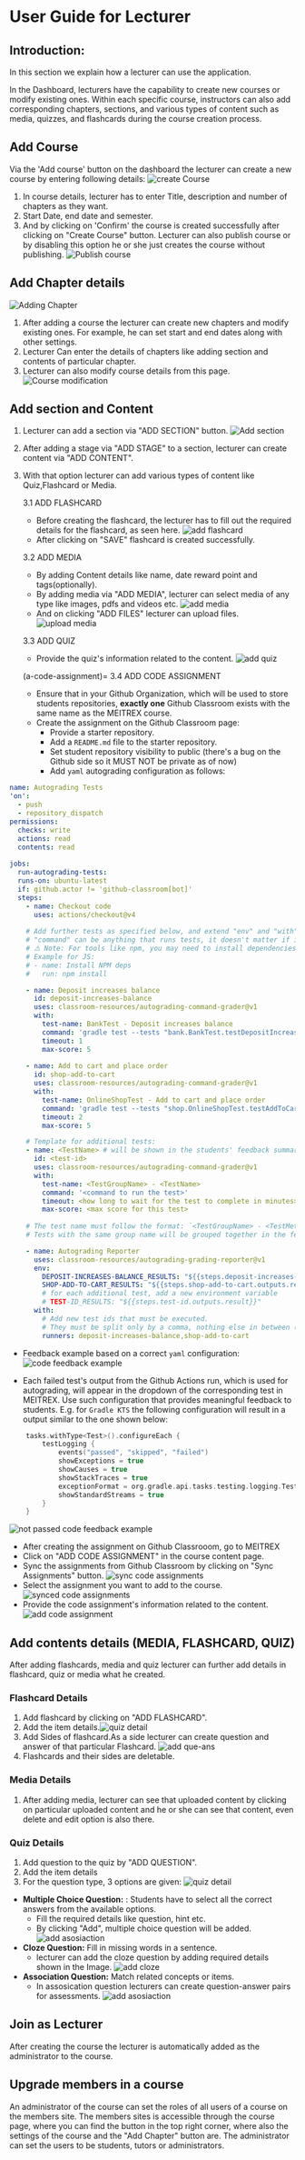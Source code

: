 # User Guide for Lecturer
## Introduction:
In this section we explain how a lecturer can use the application.

In the Dashboard, lecturers have the capability to create new courses or modify existing ones. Within each specific course, instructors can also add corresponding chapters, sections, and various types of content such as media, quizzes, and flashcards during the course creation process.
## Add Course
Via the 'Add course' button on the dashboard the lecturer can create a new course by entering following details:
![create Course](Images/create_course.png)
1. In course details, lecturer has to enter Title, description and number of chapters as they want.
2. Start Date, end date and semester.
3. And by clicking on 'Confirm' the course is created successfully after clicking on "Create Course" button. Lecturer can also publish course or by disabling this option he or she just creates the course without publishing.
   ![Publish course](Images/Publish_course.png)
## Add Chapter details
![Adding Chapter](Images/Adding_Chapter.png)
1. After adding a course the lecturer can create new chapters and modify existing ones. For example, he can set start and end dates along with other settings.
2. Lecturer Can enter the details of chapters like adding section and contents of particular chapter.
3. Lecturer can also modify course details from this page.
   ![Course modification](Images/Course_modification.png)

## Add section and Content
1. Lecturer can add a section via "ADD SECTION" button.
   ![Add section](Images/Add_section.png)
2. After adding a stage via "ADD STAGE" to a section, lecturer can create content via "ADD CONTENT".
3. With that option lecturer can add various types of content like Quiz,Flashcard or Media.

   3.1  ADD FLASHCARD
    - Before creating the flashcard, the lecturer has to fill out the required details for the flashcard, as seen here.
      ![add flashcard](Images/add_flashcard.png)
    - After clicking on "SAVE" flashcard is created successfully.

   3.2  ADD MEDIA
    - By adding Content details like name, date reward point and tags(optionally).
    - By adding media via "ADD MEDIA", lecturer can select media of any type like images, pdfs and videos etc.
    ![add media](Images/add_media.png)
    - And on clicking "ADD FILES" lecturer can upload files.
      ![upload media](Images/upload_media.png)


   3.3  ADD QUIZ
   - Provide the quiz's information related to the content.
     ![add quiz](Images/add_quiz.png)

   (a-code-assignment)=
   3.4 ADD CODE ASSIGNMENT
   - Ensure that in your Github Organization, which will be used to store students repositories, **exactly one** Github Classroom exists with the same name as the MEITREX course.
   - Create the assignment on the Github Classroom page:
     - Provide a starter repository.
     - Add a `README.md` file to the starter repository.
     - Set student repository visibility to public (there's a bug on the Github side so it MUST NOT be private as of now)
     - Add `yaml` autograding configuration as follows:
```yaml
name: Autograding Tests
'on':
  - push
  - repository_dispatch
permissions:
  checks: write
  actions: read
  contents: read
        
jobs:
  run-autograding-tests:
  runs-on: ubuntu-latest
  if: github.actor != 'github-classroom[bot]'
  steps:
    - name: Checkout code
      uses: actions/checkout@v4
        
    # Add further tests as specified below, and extend "env" and "with" sections with the added tests.
    # "command" can be anything that runs tests, it doesn't matter if it is Gradle or any other tool. 
    # ⚠️ Note: For tools like npm, you may need to install dependencies first.
    # Example for JS:
    # - name: Install NPM deps
    #   run: npm install

    - name: Deposit increases balance
      id: deposit-increases-balance
      uses: classroom-resources/autograding-command-grader@v1
      with:
        test-name: BankTest - Deposit increases balance
        command: 'gradle test --tests "bank.BankTest.testDepositIncreasesBalance"'
        timeout: 1
        max-score: 5
        
    - name: Add to cart and place order
      id: shop-add-to-cart
      uses: classroom-resources/autograding-command-grader@v1
      with:
        test-name: OnlineShopTest - Add to cart and place order
        command: 'gradle test --tests "shop.OnlineShopTest.testAddToCartAndPlaceOrder"'
        timeout: 2
        max-score: 5

    # Template for additional tests:
    - name: <TestName> # will be shown in the students' feedback summary 
      id: <test-id>
      uses: classroom-resources/autograding-command-grader@v1
      with:
        test-name: <TestGroupName> - <TestName>
        command: '<command to run the test>'
        timeout: <how long to wait for the test to complete in minutes>
        max-score: <max score for this test>
 
    # The test name must follow the format: `<TestGroupName> - <TestMethodName>`.
    # Tests with the same group name will be grouped together in the feedback shown to students.

    - name: Autograding Reporter
      uses: classroom-resources/autograding-grading-reporter@v1
      env:
        DEPOSIT-INCREASES-BALANCE_RESULTS: "${{steps.deposit-increases-balance.outputs.result}}"
        SHOP-ADD-TO-CART_RESULTS: "${{steps.shop-add-to-cart.outputs.result}}"
        # for each additional test, add a new environment variable
        # TEST-ID_RESULTS: "${{steps.test-id.outputs.result}}"
      with:
        # Add new test ids that must be executed. 
        # They must be split only by a comma, nothing else in between (not even spaces)
        runners: deposit-increases-balance,shop-add-to-cart
 ```
   - Feedback example based on a correct `yaml` configuration:
     ![code feedback example](Images/code_feedback.png)

   - Each failed test's output from the Github Actions run, which is used for autograding, will appear in the dropdown of the corresponding test in MEITREX. Use such configuration that provides meaningful feedback to students.
     E.g. for `Gradle KTS` the following configuration will result in a output similar to the one shown below:

```kotlin
    tasks.withType<Test>().configureEach {
        testLogging {
            events("passed", "skipped", "failed")
            showExceptions = true
            showCauses = true
            showStackTraces = true
            exceptionFormat = org.gradle.api.tasks.testing.logging.TestExceptionFormat.FULL
            showStandardStreams = true
        }
    }
``` 

![not passed code feedback example](Images/not_passed_test_feedback.png)

   - After creating the assignment on Github Classrooom, go to MEITREX
   - Click on "ADD CODE ASSIGNMENT" in the course content page.
   - Sync the assignments from Github Classroom by clicking on "Sync Assignments" button.
     ![sync code assignments](Images/sync_code_assignments.png)
   - Select the assignment you want to add to the course.
     ![synced code assignments](Images/synced_code_assignments.png)
   - Provide the code assignment's information related to the content.
     ![add code assignment](Images/add_code_assignment.png)

## Add contents details (MEDIA, FLASHCARD, QUIZ)

After adding flashcards, media and quiz lecturer can further add details in flashcard, quiz or media what he created.

### Flashcard Details
1. Add flashcard by clicking on "ADD FLASHCARD".
2. Add the item details.![quiz detail](Images/Item_Information.png)
3. Add Sides of flashcard.As a side lecturer can create question and answer of that particular Flashcard.
   ![add que-ans](Images/add_que-ans.png)
4. Flashcards and their sides are deletable.

### Media Details
1. After adding media, lecturer can see that uploaded content by clicking on particular uploaded content and he or she can see that content, even delete and edit option is also there.

### Quiz Details
1. Add question to the quiz by "ADD QUESTION".
2. Add the item details
3. For the question type, 3 options are given:
   ![quiz detail](Images/quiz_detail.png)

- **Multiple Choice Question:** :
  Students have to select all the correct answers from the available options.
    - Fill the required details like question, hint etc.
    - By clicking "Add", multiple choice question will be added.
      ![add asosiaction](Images/multiple_choice.png)
- **Cloze Question:**
  Fill in missing words in a sentence.
    - lecturer can add the cloze question by adding required details shown in the Image.
      ![add cloze](Images/Cloze_Question.png)
- **Association Question:**
  Match related concepts or items.
    - In assosication question lecturers can create question-answer pairs for assessments.
      ![add asosiaction](Images/Association_Quiz.png)
## Join as Lecturer
After creating the course the lecturer is automatically added as the administrator to the course.

## Upgrade members in a course
An administrator of the course can set the roles of all users of a course on the members site. The members sites is accessible through the course page, where you can find the button in the top right corner, where also the settings of the course and the "Add Chapter" button are.
The administrator can set the users to be students, tutors or administrators.





